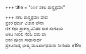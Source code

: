 +++
title = "೦೧೯ ಸಕಲ ಶಾಸ್ತ್ರಶ್ರವಣ"

+++
ಸಕಲ ಶಾಸ್ತ್ರಶ್ರವಣ ವೇದ   
ಪ್ರಕರ ಧರ್ಮ ವಿಚಾರ ಪೌರಾ  
ಣಿಕ ಕಥಾ ಪ್ರಾಗಲ್ಬ್ಯವಿನಿತರ ಸಾರ ಸಂಗತಿಯ   
ಅಕಟ ನೀರಲಿ ನೆರಹಿ ಪಶು ಪಾ  
ಲಕನ ಪೂಜಾ ಸಾಧಾನಾರ್ಥ   
ಪ್ರಕಟನಾದೈ ಭೀಷ್ಮ ಮೂರ್ಖಾಧಮನು ನೀನೆಂದು  ॥19॥